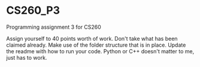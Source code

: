 # CS260_P3
Programming assignment 3 for CS260

Assign yourself to 40 points worth of work. Don't take what has been claimed already. Make use of the folder structure that is in place. Update the readme with how to run your code. Python or C++ doesn't matter to me, just has to work.
